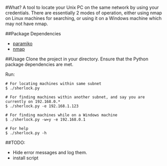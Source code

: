 #What?
A tool to locate your Unix PC on the same network by using your credentials.
There are essentially 2 modes of operation, either using nmap on Linux machines for searching, or using it on a Windows machine which may not have nmap.

##Package Dependencies
- [paramiko](http://docs.paramiko.org/)
- [nmap](https://nmap.org/)

##Usage
Clone the project in your directory. Ensure that the Python package dependencies are met.

Run:
```
# For locating machines within same subnet
$ ./sherlock.py

# For finding machines within another subnet, and say you are currently on 192.168.0.*
$ ./sherlock.py -e 192.168.1.123

# For finding machines while on a Windows machine
$ ./sherlock.py -w=y -e 192.168.0.1

# For help
$ ./sherlock.py -h
```

##TODO:
- Hide error messages and log them.
- install script
